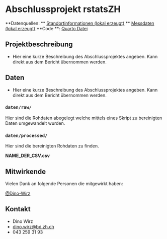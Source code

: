 # Abschlussprojekt rstatsZH

**Datenquellen: ** [Standortinformationen (lokal erzeugt)](gemeinden.csv)
** [Messdaten (lokal erzeugt)](kabodaten.csv)
**Code **: [Quarto Datei](https://github.com/rstatszh-k010/projekt-Dino-Wirz/blob/master/docs/index.qml)

## Projektbeschreibung

- Hier eine kurze Beschreibung des Abschlussprojektes angeben. Kann direkt aus dem Bericht übernommen werden.

## Daten

- Hier eine kurze Beschreibung des Abschlussprojektes angeben. Kann direkt aus dem Bericht übernommen werden.

### `daten/raw/`

Hier sind die Rohdaten abegelegt welche mittels eines Skript zu bereinigten Daten umgewandelt wurden. 

### `daten/processed/`

Hier sind die bereinigten Rohdaten zu finden. 

**NAME_DER_CSV.csv**

## Mitwirkende

Vielen Dank an folgende Personen die mitgewirkt haben: 

[@Dino-Wirz](https://github.com/Dino-Wirz) 

## Kontakt

- Dino Wirz
- dino.wirz@bd.zh.ch
- 043 259 31 93 